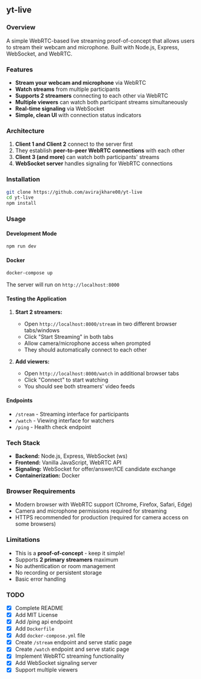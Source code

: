 ## yt-live

### Overview

A simple WebRTC-based live streaming proof-of-concept that allows users to stream their webcam and microphone. Built with Node.js, Express, WebSocket, and WebRTC.

### Features

- **Stream your webcam and microphone** via WebRTC
- **Watch streams** from multiple participants
- **Supports 2 streamers** connecting to each other via WebRTC
- **Multiple viewers** can watch both participant streams simultaneously
- **Real-time signaling** via WebSocket
- **Simple, clean UI** with connection status indicators

### Architecture

1. **Client 1 and Client 2** connect to the server first
2. They establish **peer-to-peer WebRTC connections** with each other
3. **Client 3 (and more)** can watch both participants' streams
4. **WebSocket server** handles signaling for WebRTC connections

### Installation

```bash
git clone https://github.com/avirajkhare00/yt-live
cd yt-live
npm install
```

### Usage

#### Development Mode

```bash
npm run dev
```

#### Docker

```bash
docker-compose up
```

The server will run on `http://localhost:8000`

#### Testing the Application

1. **Start 2 streamers:**
   - Open `http://localhost:8000/stream` in two different browser tabs/windows
   - Click "Start Streaming" in both tabs
   - Allow camera/microphone access when prompted
   - They should automatically connect to each other

2. **Add viewers:**
   - Open `http://localhost:8000/watch` in additional browser tabs
   - Click "Connect" to start watching
   - You should see both streamers' video feeds

#### Endpoints

- `/stream` - Streaming interface for participants
- `/watch` - Viewing interface for watchers
- `/ping` - Health check endpoint

### Tech Stack

- **Backend:** Node.js, Express, WebSocket (ws)
- **Frontend:** Vanilla JavaScript, WebRTC API
- **Signaling:** WebSocket for offer/answer/ICE candidate exchange
- **Containerization:** Docker

### Browser Requirements

- Modern browser with WebRTC support (Chrome, Firefox, Safari, Edge)
- Camera and microphone permissions required for streaming
- HTTPS recommended for production (required for camera access on some browsers)

### Limitations

- This is a **proof-of-concept** - keep it simple!
- Supports **2 primary streamers** maximum
- No authentication or room management
- No recording or persistent storage
- Basic error handling

### TODO

- [x] Complete README
- [x] Add MIT License
- [x] Add /ping api endpoint
- [x] Add `Dockerfile`
- [x] Add `docker-compose.yml` file
- [x] Create `/stream` endpoint and serve static page
- [x] Create `/watch` endpoint and serve static page
- [x] Implement WebRTC streaming functionality
- [x] Add WebSocket signaling server
- [x] Support multiple viewers
